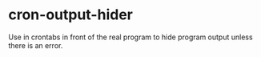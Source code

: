 # cron-output-hider
Use in crontabs in front of the real program to hide program output unless there is an error.
